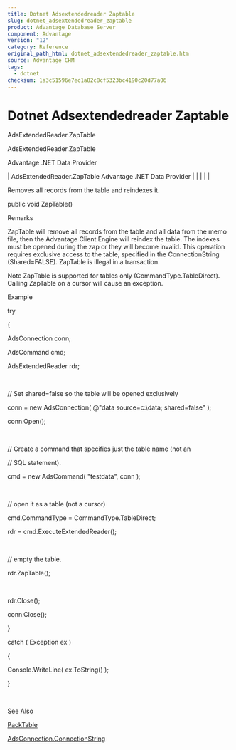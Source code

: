 ```yaml
---
title: Dotnet Adsextendedreader Zaptable
slug: dotnet_adsextendedreader_zaptable
product: Advantage Database Server
component: Advantage
version: "12"
category: Reference
original_path_html: dotnet_adsextendedreader_zaptable.htm
source: Advantage CHM
tags:
  - dotnet
checksum: 1a3c51596e7ec1a82c8cf5323bc4190c20d77a06
---
```


# Dotnet Adsextendedreader Zaptable

AdsExtendedReader.ZapTable

AdsExtendedReader.ZapTable

Advantage .NET Data Provider

| AdsExtendedReader.ZapTable  Advantage .NET Data Provider |  |  |  |  |

Removes all records from the table and reindexes it.

public void ZapTable()

Remarks

ZapTable will remove all records from the table and all data from the memo file, then the Advantage Client Engine will reindex the table. The indexes must be opened during the zap or they will become invalid. This operation requires exclusive access to the table, specified in the ConnectionString (Shared=FALSE). ZapTable is illegal in a transaction.

Note ZapTable is supported for tables only (CommandType.TableDirect). Calling ZapTable on a cursor will cause an exception.

Example

try

{

AdsConnection conn;

AdsCommand cmd;

AdsExtendedReader rdr;

 

// Set shared=false so the table will be opened exclusively

conn = new AdsConnection( @"data source=c:\data; shared=false" );

conn.Open();

 

// Create a command that specifies just the table name (not an

// SQL statement).

cmd = new AdsCommand( "testdata", conn );

 

// open it as a table (not a cursor)

cmd.CommandType = CommandType.TableDirect;

rdr = cmd.ExecuteExtendedReader();

 

// empty the table.

rdr.ZapTable();

 

rdr.Close();

conn.Close();

}

catch ( Exception ex )

{

Console.WriteLine( ex.ToString() );

}

 

See Also

[PackTable](dotnet_adsextendedreader_packtable.md)

[AdsConnection.ConnectionString](dotnet_adsconnection_connectionstring.md)

